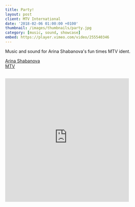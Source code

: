 ```yaml
---
title: Party!
layout: post
client: MTV International
date: '2018-02-06 01:00:00 +0100'
thumbnail: /images/thumbnails/party.jpg
category: [music, sound, showcase]
embed: https://player.vimeo.com/video/255540346
---
```


Music and sound for Arina Shabanova's fun times MTV ident.

[Arina Shabanova](http://arinashabanova.com)  
[MTV](http://www.mtv.com)  

<br>
<iframe style="border: 0; width: 400px; height: 400px;" src="https://bandcamp.com/EmbeddedPlayer/track=2461060333/size=large/bgcol=ffffff/linkcol=f171a2/minimal=true/transparent=true/" seamless><a href="http://skillbard.bandcamp.com/track/teh-dixieland-debacle">Teh Dixieland Debacle by Skillbard</a></iframe>
